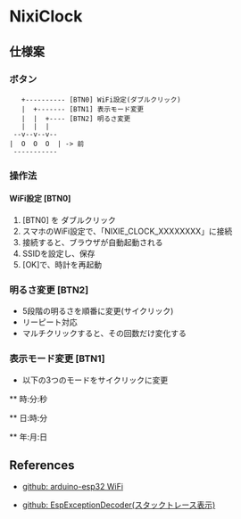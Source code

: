 # NixiClock

## 仕様案

### ボタン

```
   +---------- [BTN0] WiFi設定(ダブルクリック)
   |  +------- [BTN1] 表示モード変更
   |  |  +---- [BTN2] 明るさ変更
   |  |  |
 --v--v--v--
|  O  O  O  | -> 前
 -----------
```

### 操作法

#### WiFi設定 [BTN0]

1. [BTN0] を ダブルクリック
2. スマホのWiFi設定で、「NIXIE_CLOCK_XXXXXXXX」に接続
3. 接続すると、ブラウザが自動起動される
4. SSIDを設定し、保存
5. [OK]で、時計を再起動


### 明るさ変更 [BTN2]

* 5段階の明るさを順番に変更(サイクリック)
* リーピート対応
* マルチクリックすると、その回数だけ変化する


### 表示モード変更 [BTN1]

* 以下の3つのモードをサイクリックに変更

** 時:分:秒

** 日:時:分

** 年:月:日



## References

* [github: arduino-esp32 WiFi](https://github.com/espressif/arduino-esp32/tree/master/libraries/WiFi/src)

* [github: EspExceptionDecoder(スタックトレース表示)](https://github.com/me-no-dev/EspExceptionDecoder/releases/)

